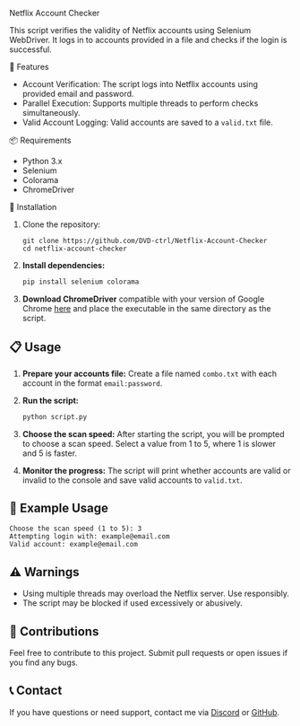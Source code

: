 
Netflix Account Checker

This script verifies the validity of Netflix accounts using Selenium WebDriver. It logs in to accounts provided in a file and checks if the login is successful.

🚀 Features

- Account Verification: The script logs into Netflix accounts using provided email and password.
- Parallel Execution: Supports multiple threads to perform checks simultaneously.
- Valid Account Logging: Valid accounts are saved to a `valid.txt` file.

📦 Requirements

- Python 3.x
- Selenium
- Colorama
- ChromeDriver

🔧 Installation

1. Clone the repository:

   ```
   git clone https://github.com/DVD-ctrl/Netflix-Account-Checker
   cd netflix-account-checker
   ```

2. **Install dependencies:**

   ```bash
   pip install selenium colorama


3. **Download ChromeDriver** compatible with your version of Google Chrome [here](https://sites.google.com/a/chromium.org/chromedriver/downloads) and place the executable in the same directory as the script.

## 📋 Usage

1. **Prepare your accounts file:** Create a file named `combo.txt` with each account in the format `email:password`.

2. **Run the script:**

   ```bash
   python script.py
   ```

3. **Choose the scan speed:** After starting the script, you will be prompted to choose a scan speed. Select a value from 1 to 5, where 1 is slower and 5 is faster.

4. **Monitor the progress:** The script will print whether accounts are valid or invalid to the console and save valid accounts to `valid.txt`.

## 🔧 Example Usage

```plaintext
Choose the scan speed (1 to 5): 3
Attempting login with: example@email.com
Valid account: example@email.com
```

## ⚠️ Warnings

- Using multiple threads may overload the Netflix server. Use responsibly.
- The script may be blocked if used excessively or abusively.

## 📝 Contributions

Feel free to contribute to this project. Submit pull requests or open issues if you find any bugs.


## 📞 Contact

If you have questions or need support, contact me via [Discord](https://discord.gg/bjdY9S96M3) or [GitHub](https://github.com/DVD-ctrl).


